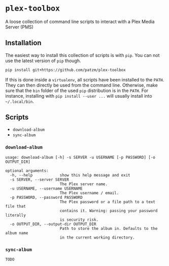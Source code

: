 # `plex-toolbox`
A loose collection of command line scripts to interact with a Plex Media Server (PMS)

## Installation
The easiest way to install this collection of scripts is with `pip`.
You can not use the latest version of `pip` though.
```bash
pip install git+https://github.com/patzm/plex-toolbox
```

If this is done inside a `virtualenv`, all scripts have been installed to the `PATH`.
They can then directly be used from the command line.
Otherwise, make sure that the `bin` folder of the used `pip` distribution is in the `PATH`.
For instance, installing with `pip install --user ...` will usually install into `~/.local/bin`.

## Scripts
* `download-album`
* `sync-album`

### `download-album`

```text
usage: download-album [-h] -s SERVER -u USERNAME [-p PASSWORD] [-o OUTPUT_DIR]

optional arguments:
  -h, --help            show this help message and exit
  -s SERVER, --server SERVER
                        The Plex server name.
  -u USERNAME, --username USERNAME
                        The Plex username / email.
  -p PASSWORD, --password PASSWORD
                        The Plex password or a file path to a text file that
                        contains it. Warning: passing your password literally
                        is security risk.
  -o OUTPUT_DIR, --output-dir OUTPUT_DIR
                        Path to store the album in. Defaults to the album name
                        in the current working directory.
```

### `sync-album`
```text
TODO
```